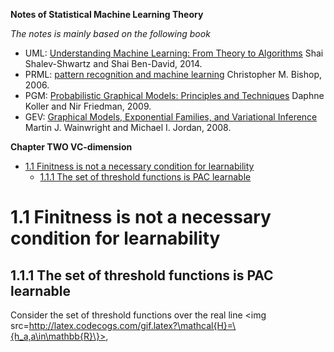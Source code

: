 **Notes of Statistical Machine Learning Theory**

*The notes is mainly based on the following book*

- UML: [Understanding Machine Learning: From Theory to Algorithms](https://www.cs.huji.ac.il/~shais/UnderstandingMachineLearning/understanding-machine-learning-theory-algorithms.pdf)  Shai Shalev-Shwartz and Shai Ben-David, 2014.
- PRML: [pattern recognition and machine learning](http://users.isr.ist.utl.pt/~wurmd/Livros/school/Bishop%20-%20Pattern%20Recognition%20And%20Machine%20Learning%20-%20Springer%20%202006.pdf) Christopher M. Bishop, 2006.
- PGM: [Probabilistic Graphical Models: Principles and Techniques](https://mitpress.mit.edu/books/probabilistic-graphical-models) Daphne Koller and Nir Friedman, 2009.
- GEV: [Graphical Models, Exponential Families, and Variational Inference](https://people.eecs.berkeley.edu/~wainwrig/Papers/WaiJor08_FTML.pdf) Martin J. Wainwright and Michael I. Jordan, 2008.

**Chapter TWO VC-dimension**


- [1.1 Finitness is not a necessary condition for learnability](#11-finitness-is-not-a-necessary-condition-for-learnability)
  - [1.1.1 The set of threshold functions is PAC learnable](#111-the-set-of-threshold-functions-is-pac-learnable)

# 1.1 Finitness is not a necessary condition for learnability

## 1.1.1 The set of threshold functions is PAC learnable

Consider the set of threshold functions over the real line <img src=http://latex.codecogs.com/gif.latex?\mathcal{H}=\{h_a,a\in\mathbb{R}\}>,